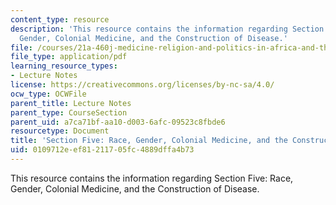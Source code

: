 ```yaml
---
content_type: resource
description: 'This resource contains the information regarding Section Five: Race,
  Gender, Colonial Medicine, and the Construction of Disease.'
file: /courses/21a-460j-medicine-religion-and-politics-in-africa-and-the-african-diaspora-spring-2005/0109712eef81211705fc4889dffa4b73_MIT21A_460JS05_3_15_5_460j.pdf
file_type: application/pdf
learning_resource_types:
- Lecture Notes
license: https://creativecommons.org/licenses/by-nc-sa/4.0/
ocw_type: OCWFile
parent_title: Lecture Notes
parent_type: CourseSection
parent_uid: a7ca71bf-aa10-d003-6afc-09523c8fbde6
resourcetype: Document
title: 'Section Five: Race, Gender, Colonial Medicine, and the Construction of Disease'
uid: 0109712e-ef81-2117-05fc-4889dffa4b73
---
```

This resource contains the information regarding Section Five: Race, Gender, Colonial Medicine, and the Construction of Disease.